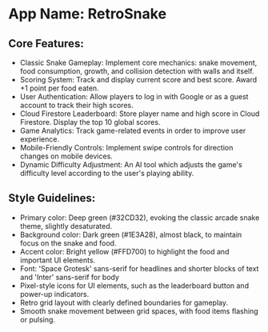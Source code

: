 # **App Name**: RetroSnake

## Core Features:

- Classic Snake Gameplay: Implement core mechanics: snake movement, food consumption, growth, and collision detection with walls and itself.
- Scoring System: Track and display current score and best score. Award +1 point per food eaten.
- User Authentication: Allow players to log in with Google or as a guest account to track their high scores.
- Cloud Firestore Leaderboard: Store player name and high score in Cloud Firestore. Display the top 10 global scores.
- Game Analytics: Track game-related events in order to improve user experience.
- Mobile-Friendly Controls: Implement swipe controls for direction changes on mobile devices.
- Dynamic Difficulty Adjustment: An AI tool which adjusts the game's difficulty level according to the user's playing ability.

## Style Guidelines:

- Primary color: Deep green (#32CD32), evoking the classic arcade snake theme, slightly desaturated.
- Background color: Dark green (#1E3A28), almost black, to maintain focus on the snake and food.
- Accent color: Bright yellow (#FFD700) to highlight the food and important UI elements.
- Font: 'Space Grotesk' sans-serif for headlines and shorter blocks of text and 'Inter' sans-serif for body
- Pixel-style icons for UI elements, such as the leaderboard button and power-up indicators.
- Retro grid layout with clearly defined boundaries for gameplay.
- Smooth snake movement between grid spaces, with food items flashing or pulsing.